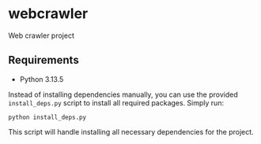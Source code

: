 # webcrawler
Web crawler project

## Requirements

- Python 3.13.5

Instead of installing dependencies manually, you can use the provided `install_deps.py` script to install all required packages. Simply run:

    python install_deps.py

This script will handle installing all necessary dependencies for the project.
